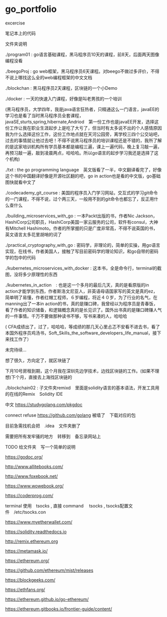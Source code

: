 # go_portfolio
excercise

笔记本上的代码

文件夹说明

./program01 : go语言基础课程，黑马程序员10天的课程，前8天，后面两天图像编程没看

./beegoProj : go web框架，黑马程序员6天课程。对beego不做过多评价，不得不说上哪找这么全的web编程框架的中文文档

./blockchan : 黑马程序员2天课程，区块链的一个小Demo

./docker : 一天的快速入门课程，好像是叫老男孩的一个培训

(黑马程序员，大学四年，我是java语言狂热者，只精通这么一门语言，javaEE的学习也是看了当时黑马程序员全套课程，javaSE,sturts,spring,hibernate,Andriod　第一份工作也是javaEE开发，选择这份工作让我在职业生涯起步上是吃了大亏了，但当时有太多说不出的个人感情原因我为什么选择这份工作，这份工作地点就在天河公园旁，离学校三四个公交站吧，过去的事情就让他过去吧！不得不说黑马程序员的培训课程还是不错的，我所了解的是这家培训机构所有学员基本都是编程三遍，课上一遍代码，晚上复习敲一遍，再预习敲一遍，敲到凌晨两点，哈哈哈。所以go语言的起步学习我还是选择了这个机构)

./txt : the go programming language　英文版看了一半，中文翻译看完了，好像这个书的中国翻译好像是开源社区翻的吧，go in action也是看的中文版，go基础图快就看中文了

./codecademy_git_course : 美国的程序员入门学习网站，交互式的学习git命令的一门课程，不得不说，过个两三天，一般用不到的git命令也都忘了，反正用什么查什么

./building_microservices_with_go : 一本Packt出版的书，作者Nic Jackson，HashiCorp公司职员，HashiCorp美国一家云服务的公司，软件有consul，大神有Mitchell Hashimoto。作者的所掌握的只是广度非常高，不得不说英国的书，英文语言太多花里胡哨的词了

./practical_cryptography_with_go : 密码学，非理论的，简单的实操，用go语言实现，在线书，作者美国人，接触了写目前密码学的理论知识，和go自带的密码学的包中的代码

./kubernetes_microservices_with_docker : 这本书，全是命令行，terminal的截图，没将多少原理性的东西

./kubernetes_in_action　: 也是这一个多月的最后几天，真的是看原版的in action才能学到东西，作者斯洛文尼亚人，非英语母语国家写的英文是真的ez，简单明了易懂，作者红帽工程师，６岁编程，将近４０岁，为了行业的名气，在manning出了一本in action的书，真的是赚口碑，我曾经以为程序员是青春饭，看了作者的知识储备，和逻辑概念真的是长见识了。国外出书真的是赚口碑赚人气的一件事情。千万不要做那种读书不够，写书来凑的人，哈哈哈



( CFA成绩出了，过了，哈哈哈，等成绩的那几天心里忐忑不安看不进去书，看了本国外程序员鸡汤书，Soft_Skills_the_software_developers_life_manual，接下来找工作了）

未完待续...

想了很久，方向定了，就区块链了

下月10号房租到期，这个月我在深圳先边学技术，边找区块链的工作。(如果不理想)下个月，直接去上海找区块链的

./blockchain02 : 子文件夹remixd　里面是solidity语言的基本语法，开发工具用的在线的Remix　Solidity IDE

中文
https://studygolang.com/pkgdoc


connect refuse   https://github.com/golang 被墙了　下载对应的包


目前急需找机会把　.idea　文件夹删了

需要把所有发牢骚的地方　转移到　备忘录网站上

TODO 给文件夹　写一个简单的说明

https://godoc.org/

http://www.allitebooks.com/

http://www.foxebook.net/

https://www.wowebook.org/

https://coderprog.com/

terminal 使用　tsocks , 直接 command 　tsocks , tsocks配置文件　/etc/tsocks.con

https://www.myetherwallet.com/

https://solidity.readthedocs.io

http://remix.ethereum.org

https://metamask.io/

https://ethereum.org/

https://github.com/ethereum/mist/releases

https://blockgeeks.com/

https://ethfans.org/

https://ethereum.github.io/go-ethereum/

https://ethereum.gitbooks.io/frontier-guide/content/




